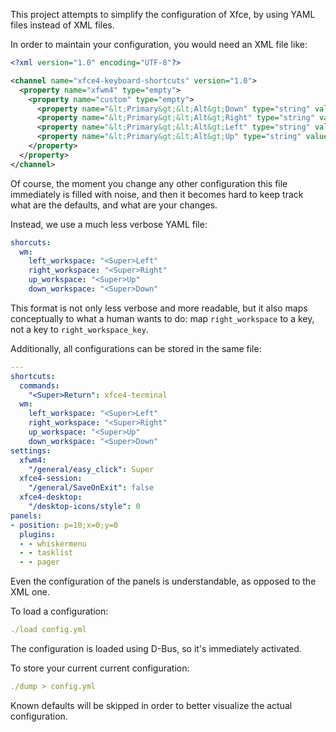 This project attempts to simplify the configuration of Xfce, by using YAML files instead of XML
files.

In order to maintain your configuration, you would need an XML file like:

```xml
<?xml version="1.0" encoding="UTF-8"?>

<channel name="xfce4-keyboard-shortcuts" version="1.0">
  <property name="xfwm4" type="empty">
    <property name="custom" type="empty">
      <property name="&lt;Primary&gt;&lt;Alt&gt;Down" type="string" value="down_workspace_key"/>
      <property name="&lt;Primary&gt;&lt;Alt&gt;Right" type="string" value="right_workspace_key"/>
      <property name="&lt;Primary&gt;&lt;Alt&gt;Left" type="string" value="left_workspace_key"/>
      <property name="&lt;Primary&gt;&lt;Alt&gt;Up" type="string" value="up_workspace_key"/>
    </property>
  </property>
</channel>
```

Of course, the moment you change any other configuration this file immediately is filled with noise,
and then it becomes hard to keep track what are the defaults, and what are your changes.

Instead, we use a much less verbose YAML file:

```yaml
shorcuts:
  wm:
    left_workspace: "<Super>Left"
    right_workspace: "<Super>Right"
    up_workspace: "<Super>Up"
    down_workspace: "<Super>Down"
```

This format is not only less verbose and more readable, but it also maps conceptually to what a
human wants to do: map `right_workspace` to a key, not a key to `right_workspace_key`.

Additionally, all configurations can be stored in the same file:

```yaml
---
shortcuts:
  commands:
    "<Super>Return": xfce4-terminal
  wm:
    left_workspace: "<Super>Left"
    right_workspace: "<Super>Right"
    up_workspace: "<Super>Up"
    down_workspace: "<Super>Down"
settings:
  xfwm4:
    "/general/easy_click": Super
  xfce4-session:
    "/general/SaveOnExit": false
  xfce4-desktop:
    "/desktop-icons/style": 0
panels:
- position: p=10;x=0;y=0
  plugins:
  - - whiskermenu
  - - tasklist
  - - pager
```

Even the configuration of the panels is understandable, as opposed to the XML one.

To load a configuration:

```yaml
./load config.yml
```

The configuration is loaded using D-Bus, so it's immediately activated.

To store your current current configuration:

```yaml
./dump > config.yml
```

Known defaults will be skipped in order to better visualize the actual configuration.
